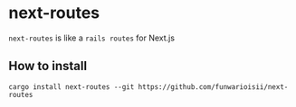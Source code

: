 # next-routes

`next-routes` is like a `rails routes` for Next.js

## How to install

```shell
cargo install next-routes --git https://github.com/funwarioisii/next-routes
```
